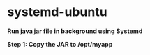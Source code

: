 # systemd-ubuntu

**Run java jar file in background using Systemd**


**Step 1: Copy the JAR to /opt/myapp**
